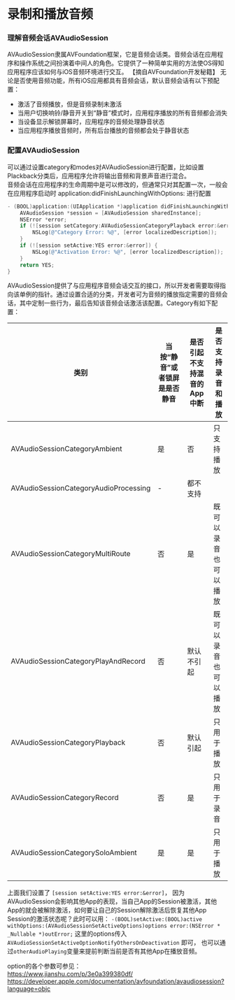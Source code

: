# 录制和播放音频

### 理解音频会话AVAudioSession

AVAudioSession隶属AVFoundation框架，它是音频会话类。音频会话在应用程序和操作系统之间扮演着中间人的角色。它提供了一种简单实用的方法使OS得知应用程序应该如何与iOS音频环境进行交互。 【摘自AVFoundation开发秘籍】
无论是否使用音频功能，所有iOS应用都具有音频会话，默认音频会话有以下预配置：  
- 激活了音频播放，但是音频录制未激活
- 当用户切换响铃/静音开关到“静音”模式时，应用程序播放的所有音频都会消失
- 当设备显示解锁屏幕时，应用程序的音频处理静音状态
- 当应用程序播放音频时，所有后台播放的音频都会处于静音状态  

### 配置AVAudioSession

可以通过设置category和modes对AVAudioSession进行配置，比如设置Plackback分类后，应用程序允许将输出音频和背景声音进行混合。   
音频会话在应用程序的生命周期中是可以修改的，但通常只对其配置一次，一般会在应用程序启动时 application:didFinishLaunchingWithOptions: 进行配置  

```objective-c
- (BOOL)application:(UIApplication *)application didFinishLaunchingWithOptions:(NSDictionary *)launchOptions {
    AVAudioSession *session = [AVAudioSession sharedInstance];
    NSError *error;
    if (![session setCategory:AVAudioSessionCategoryPlayback error:&error]) {
        NSLog(@"Category Error: %@", [error localizedDescription]);
    }
    if (![session setActive:YES error:&error]) {
        NSLog(@"Activation Error: %@", [error localizedDescription]);
    }
    return YES;
}
```

AVAudioSession提供了与应用程序音频会话交互的接口，所以开发者需要取得指向该单例的指针。通过设置合适的分类，开发者可为音频的播放指定需要的音频会话，其中定制一些行为，最后告知该音频会话激活该配置。Category有如下配置：  

| 类别                                  | 当按“静音”或者锁屏是是否静音 | 是否引起不支持混音的App中断 | 是否支持录音和播放   |
| ------------------------------------- | ---------------------------- | --------------------------- | -------------------- |
| AVAudioSessionCategoryAmbient         | 是                           | 否                          | 只支持播放           |
| AVAudioSessionCategoryAudioProcessing | -                            | 都不支持                    |                      |
| AVAudioSessionCategoryMultiRoute      | 否                           | 是                          | 既可以录音也可以播放 |
| AVAudioSessionCategoryPlayAndRecord   | 否                           | 默认不引起                  | 既可以录音也可以播放 |
| AVAudioSessionCategoryPlayback        | 否                           | 默认引起                    | 只用于播放           |
| AVAudioSessionCategoryRecord          | 否                           | 是                          | 只用于录音           |
| AVAudioSessionCategorySoloAmbient     | 是                           | 是                          | 只用于播放           |

上面我们设置了 `[session setActive:YES error:&error]`， 因为AVAudioSession会影响其他App的表现，当自己App的Session被激活，其他App的就会被解除激活，如何要让自己的Session解除激活后恢复其他App Session的激活状态呢？此时可以用： `-(BOOL)setActive:(BOOL)active withOptions:(AVAudioSessionSetActiveOptions)options error:(NSError * _Nullable *)outError;` 这里的options传入`AVAudioSessionSetActiveOptionNotifyOthersOnDeactivation` 即可， 也可以通过`otherAudioPlaying`变量来提前判断当前是否有其他App在播放音频。

option的各个参数可参见：  
https://www.jianshu.com/p/3e0a399380df/     
https://developer.apple.com/documentation/avfoundation/avaudiosession?language=objc